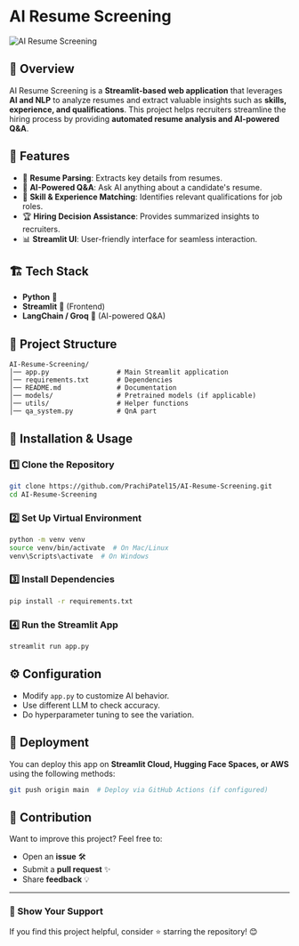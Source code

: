 # AI Resume Screening

![AI Resume Screening](https://img.shields.io/badge/AI-Powered-blue.svg)

## 🚀 Overview
AI Resume Screening is a **Streamlit-based web application** that leverages **AI and NLP** to analyze resumes and extract valuable insights such as **skills, experience, and qualifications**. This project helps recruiters streamline the hiring process by providing **automated resume analysis and AI-powered Q&A**.

## 🌟 Features
- 📄 **Resume Parsing**: Extracts key details from resumes.
- 🤖 **AI-Powered Q&A**: Ask AI anything about a candidate's resume.
- 🎯 **Skill & Experience Matching**: Identifies relevant qualifications for job roles.
- 🏆 **Hiring Decision Assistance**: Provides summarized insights to recruiters.
- 📊 **Streamlit UI**: User-friendly interface for seamless interaction.

## 🏗️ Tech Stack
- **Python** 🐍
- **Streamlit** 🎨 (Frontend)
- **LangChain / Groq** 🤖 (AI-powered Q&A)

## 📂 Project Structure
```
AI-Resume-Screening/
│── app.py                 # Main Streamlit application
│── requirements.txt       # Dependencies
│── README.md              # Documentation
│── models/                # Pretrained models (if applicable)
│── utils/                 # Helper functions
│── qa_system.py           # QnA part
```

## 🚀 Installation & Usage
### 1️⃣ Clone the Repository
```bash
git clone https://github.com/PrachiPatel15/AI-Resume-Screening.git
cd AI-Resume-Screening
```

### 2️⃣ Set Up Virtual Environment
```bash
python -m venv venv
source venv/bin/activate  # On Mac/Linux
venv\Scripts\activate  # On Windows
```

### 3️⃣ Install Dependencies
```bash
pip install -r requirements.txt
```

### 4️⃣ Run the Streamlit App
```bash
streamlit run app.py
```

## ⚙️ Configuration
- Modify `app.py` to customize AI behavior.
- Use different LLM to check accuracy.
- Do hyperparameter tuning to see the variation.

## 🚀 Deployment
You can deploy this app on **Streamlit Cloud, Hugging Face Spaces, or AWS** using the following methods:
```bash
git push origin main  # Deploy via GitHub Actions (if configured)
```

## 🤝 Contribution
Want to improve this project? Feel free to:
- Open an **issue** 🛠️
- Submit a **pull request** ✨
- Share **feedback** 💡

---
### 🌟 Show Your Support
If you find this project helpful, consider ⭐ starring the repository! 😊

